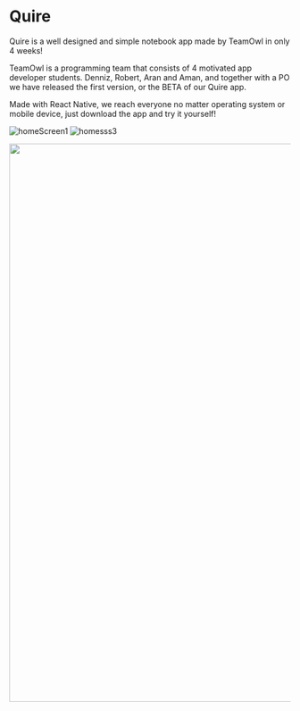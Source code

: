 # Quire
Quire is a well designed and simple notebook app made by TeamOwl in only 4 weeks!

TeamOwl is a programming team that consists of 4 motivated app developer students. Denniz, Robert, Aran and Aman, 
and together with a PO we have released the first version, or the BETA of our Quire app.

Made with React Native, we reach everyone no matter operating system or mobile device, just download the app and try it yourself!

![homeScreen1](https://github.com/dennizyilmaz99/Quire/assets/32544623/501f28c5-b225-4c20-934b-089b673ae41e)
![homesss3](https://github.com/dennizyilmaz99/Quire/assets/32544623/637a268b-6622-4a52-9121-dd902c182243)

<img src="https://github.com/dennizyilmaz99/Quire/assets/32544623/501f28c5-b225-4c20-934b-089b673ae41e" align="left" height="1000" width="900"></img>
